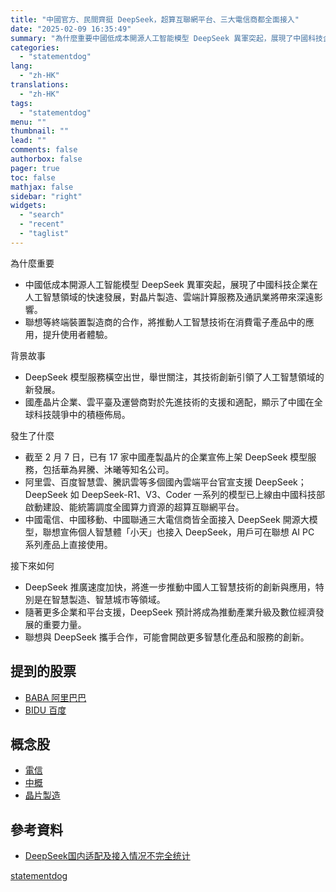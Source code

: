 ```yaml
---
title: "中國官方、民間齊挺 DeepSeek，超算互聯網平台、三大電信商都全面接入"
date: "2025-02-09 16:35:49"
summary: "為什麼重要中國低成本開源人工智能模型 DeepSeek 異軍突起，展現了中國科技企業在人工..."
categories:
  - "statementdog"
lang:
  - "zh-HK"
translations:
  - "zh-HK"
tags:
  - "statementdog"
menu: ""
thumbnail: ""
lead: ""
comments: false
authorbox: false
pager: true
toc: false
mathjax: false
sidebar: "right"
widgets:
  - "search"
  - "recent"
  - "taglist"
---
```


為什麼重要

* 中國低成本開源人工智能模型 DeepSeek 異軍突起，展現了中國科技企業在人工智慧領域的快速發展，對晶片製造、雲端計算服務及通訊業將帶來深遠影響。
* 聯想等終端裝置製造商的合作，將推動人工智慧技術在消費電子產品中的應用，提升使用者體驗。

背景故事

* DeepSeek 模型服務橫空出世，舉世關注，其技術創新引領了人工智慧領域的新發展。
* 國產晶片企業、雲平臺及運營商對於先進技術的支援和適配，顯示了中國在全球科技競爭中的積極佈局。

發生了什麼

* 截至 2 月 7 日，已有 17 家中國產製晶片的企業宣佈上架 DeepSeek 模型服務，包括華為昇騰、沐曦等知名公司。
* 阿里雲、百度智慧雲、騰訊雲等多個國內雲端平台官宣支援 DeepSeek； DeepSeek 如 DeepSeek-R1、V3、Coder 一系列的模型已上線由中國科技部啟動建設、能統籌調度全國算力資源的超算互聯網平台。
* 中國電信、中國移動、中國聯通三大電信商皆全面接入 DeepSeek 開源大模型，聯想宣佈個人智慧體「小天」也接入 DeepSeek，用戶可在聯想 AI PC 系列產品上直接使用。

接下來如何

* DeepSeek 推廣速度加快，將進一步推動中國人工智慧技術的創新與應用，特別是在智慧製造、智慧城市等領域。
* 隨著更多企業和平台支援，DeepSeek 預計將成為推動產業升級及數位經濟發展的重要力量。
* 聯想與 DeepSeek 攜手合作，可能會開啟更多智慧化產品和服務的創新。

提到的股票
-----

* [BABA 阿里巴巴](/analysis/BABA)
* [BIDU 百度](/analysis/BIDU)

概念股
---

* [電信](/tags/1185)
* [中概](/tags/1344)
* [晶片製造](/tags/1388)

參考資料
----

* [DeepSeek国内适配及接入情况不完全统计](https://www.chinaflashmarket.com/Industry/Details/182711)

[statementdog](https://statementdog.com/news/12367)

